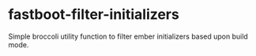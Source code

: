 # fastboot-filter-initializers
Simple broccoli utility function to filter ember initializers based upon build mode.
